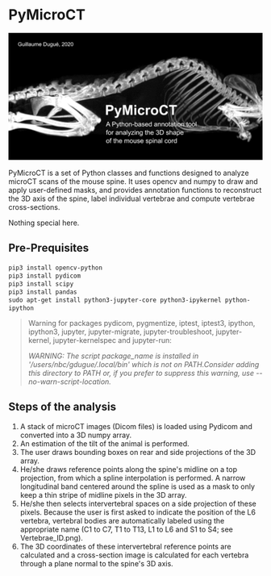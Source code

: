 # PyMicroCT

![alt text](https://github.com/ghyomm/PyMicroCT/blob/master/pics/Repo%20card.png)

PyMicroCT is a set of Python classes and functions designed to analyze microCT scans of the mouse spine. It uses opencv and numpy to draw and apply user-defined masks, and provides annotation functions to reconstruct the 3D axis of the spine, label individual vertebrae and compute vertebrae cross-sections.

Nothing special here.

## Pre-Prequisites

    pip3 install opencv-python
    pip3 install pydicom
    pip3 install scipy
    pip3 install pandas
    sudo apt-get install python3-jupyter-core python3-ipykernel python-ipython

> Warning for packages pydicom, pygmentize, iptest, iptest3, ipython, ipython3, jupyter, jupyter-migrate, jupyter-troubleshoot, jupyter-kernel, jupyter-kernelspec and jupyter-run:
>
>*WARNING: The script package_name is installed in '/users/nbc/gdugue/.local/bin' which is not on PATH.Consider adding this directory to PATH or, if you prefer to suppress this warning, use --no-warn-script-location.*


## Steps of the analysis
1. A stack of microCT images (Dicom files) is loaded using Pydicom and converted into a 3D numpy array.
2. An estimation of the tilt of the animal is performed.
2. The user draws bounding boxes on rear and side projections of the 3D array.
4. He/she draws reference points along the spine's midline on a top projection, from which a spline interpolation is performed. A narrow longitudinal band centered around the spline is used as a mask to only keep a thin stripe of midline pixels in the 3D array.
5. He/she then selects intervertebral spaces on a side projection of these pixels. Because the user is first asked to indicate the position of the L6 vertebra, vertebral bodies are automatically labeled using the appropriate name (C1 to C7, T1 to T13, L1 to L6 and S1 to S4; see Vertebrae_ID.png).
6. The 3D coordinates of these intervertebral reference points are calculated and a cross-section image is calculated for each vertebra through a plane normal to the spine's 3D axis.
